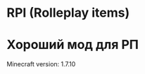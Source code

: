 RPI (Rolleplay items)
===============================
Хороший мод для РП
===============================
	
Minecraft version: 1.7.10  
